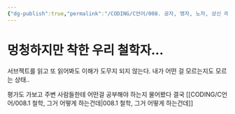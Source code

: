 ```yaml
---
{"dg-publish":true,"permalink":"/CODING/C언어/008. 공자, 맹자, 노자, 상신 레쓰고/","noteIcon":"2"}
---
```


# 멍청하지만 착한 우리 철학자...
서브젝트를 읽고 또 읽어봐도 이해가 도무지 되지 않는다.
내가 어떤 걸 모르는지도 모르는 상태..

평가도 가보고 주변 사람들한테 어떤걸 공부해야 하는지 물어봤다 결국
[[CODING/C언어/008.1 철학, 그거 어떻게 하는건데\|008.1 철학, 그거 어떻게 하는건데]]
